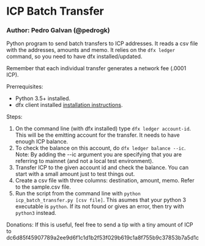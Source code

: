 
# ICP Batch Transfer
### Author: Pedro Galvan (@pedrogk)

Python program to send batch transfers to ICP addresses. It reads a csv file with the addresses, amounts and memo. It relies on the `dfx ledger` command, so you need to have dfx installed/updated.

Remember that each individual transfer generates a network fee (.0001 ICP). 

Prerrequisites:
* Python 3.5+ installed.
* dfx client installed [installation instructions](https://internetcomputer.org/docs/current/developer-docs/getting-started/install/#installing-dfx). 

Steps:
1. On the command line (with dfx installed) type `dfx ledger account-id`. This will be the emitting account for the transfer. It needs to have enough ICP balance.
2. To check the balance on this account, do `dfx ledger balance --ic`. Note: By adding the --ic argument you are specifying that you are referring to mainnet (and not a local test environment).
3. Transfer ICP to the given account id and check the balance. You can start with a small amount just to test things out.
4. Create a csv file with three columns: destination, amount, memo. Refer to the sample.csv file.
5. Run the script from the command line with `python icp_batch_transfer.py [csv file]`. This asumes that your python 3 executable is `python`. If its not found or gives an error, then try with `python3` instead.

Donations:
If this is useful, feel free to send a tip with a tiny amount of ICP to dc6d85f45907789a2ee9d6f1c1d1b2f53f029b619c1a8f755b9c37853b7a5d1c